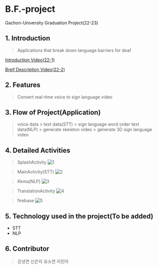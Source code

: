 # B.F.-project
Gachon-University Graduation Project(22-23)

## **1. Introduction**
> Applications that break down language barriers for deaf

[Introduction Video(22-1)](https://www.youtube.com/watch?v=wDGVZBWaSlU)

[Breif Description Video(22-2)](https://www.youtube.com/watch?v=wDGVZBWaSlU)

## **2. Features**
> Convert real-time voice to sign language video

## **3. Flow of Project(Application)**
> voice data > text data(STT) > sign language word order text data(NLP) > generate skeleton video > generate 3D sign language video

## **4. Detailed Activities**
> SplashActivity
![1](https://user-images.githubusercontent.com/71324520/207476537-eaa943e3-ea6a-4895-91d6-a4b2e527238c.jpg)

> MainActivity(STT)
![2](https://user-images.githubusercontent.com/71324520/207476730-06936905-d21d-419d-b491-98b992d4b7d6.jpg)

> Kkma(NLP)
![3](https://user-images.githubusercontent.com/71324520/207476808-30156b77-e7de-4f6d-b4f6-127c033dbbb5.jpg)

> TranslationActivity
![4](https://user-images.githubusercontent.com/71324520/207476860-acd5f92e-ed69-4d2d-a2bd-0ce26f1c2db0.jpg)

> firebase
![5](https://user-images.githubusercontent.com/71324520/207476967-5b42559f-ea0a-4d82-8975-1bcd61e6a76a.jpg)

## **5. Technology used in the project(To be added)**
* STT
* NLP

## **6. Contributor**
> 강성연
> 신은지
> 유소연
> 이민아
